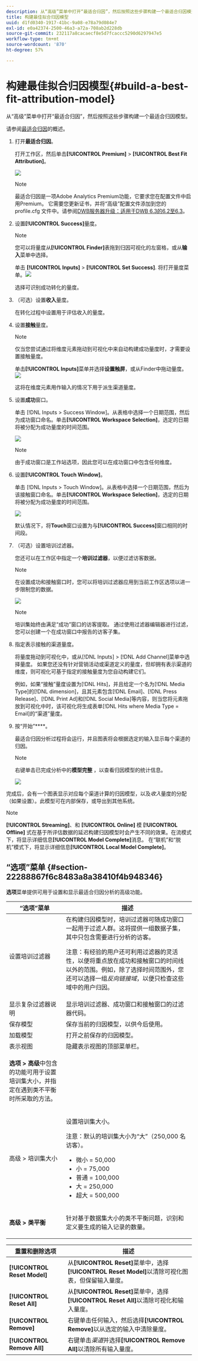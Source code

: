 ```yaml
---
description: 从“高级”菜单中打开“最适合归因”，然后按照这些步骤构建一个最适合归因模型。
title: 构建最佳拟合归因模型
uuid: d1fd0340-1917-41bc-9a08-e78a79d084e7
exl-id: e0a42374-2500-46a3-a72a-708ab2d228db
source-git-commit: 232117a8cacaecf8e5d7fcaccc5290d6297947e5
workflow-type: tm+mt
source-wordcount: '870'
ht-degree: 57%

---
```


# 构建最佳拟合归因模型{#build-a-best-fit-attribution-model}

从“高级”菜单中打开“最适合归因”，然后按照这些步骤构建一个最适合归因模型。

请参阅[最适合归因](../../../../home/c-get-started/c-attribution-profiles/c-attrib-algorithmic/c-attrib-algorithmic.md#concept-237feb6e9c4d49efaf75399297dcb9d1)的概述。

1. 打开&#x200B;**最适合归因**。

   打开工作区，然后单击&#x200B;**[!UICONTROL Premium]** > **[!UICONTROL Best Fit Attribution]**。

   ![](assets/attrib_windows_launch.png)

   >[!NOTE]
   >
   >最适合归因是一项Adobe Analytics Premium功能，它要求您在配置文件中启用Premium。 它需要您更新证书，并将“高级”配置文件添加到您的 profile.cfg 文件中。请参阅[DWB服务器升级：适用于DWB 6.3的6.2至6.3](https://experienceleague.adobe.com/docs/data-workbench/using/install/upgrade-dwb/c-6-2-to-6-3-upgrade.html)。

1. 设置&#x200B;**[!UICONTROL Success]**&#x200B;量度。

   >[!NOTE]
   >
   >您可以将量度从&#x200B;**[!UICONTROL Finder]**&#x200B;表拖到归因可视化的左窗格，或从&#x200B;**输入**&#x200B;菜单中选择。

   单击 **[!UICONTROL Inputs]** > **[!UICONTROL Set Success]**. 将打开量度菜单。![](assets/attrib_set_success_metric.png)

   选择可识别成功转化的量度。

1. （可选）设置&#x200B;**收入**&#x200B;量度。

   在转化过程中设置用于评估收入的量度。

1. 设置&#x200B;**接触**&#x200B;量度。

   >[!NOTE]
   >
   >仅当您尝试通过将维度元素拖动到可视化中来自动构建成功量度时，才需要设置接触量度。

   单击&#x200B;**[!UICONTROL Inputs]**&#x200B;菜单并选择&#x200B;**设置触屏**，或从Finder中拖动量度。![](assets/attrib_set_touch.png)

   这将在维度元素用作输入的情况下用于派生渠道量度。

1. 设置&#x200B;**成功**&#x200B;窗口。

   单击 [!DNL Inputs > Success Window]。从表格中选择一个日期范围，然后为成功窗口命名。单击&#x200B;**[!UICONTROL Workspace Selection]**，选定的日期将被分配为成功量度的时间范围。

   ![](assets/attrib_set_success_window.png)

   >[!NOTE]
   >
   >由于成功窗口是工作站选项，因此您可以在成功窗口中包含任何维度。

1. 设置&#x200B;**[!UICONTROL Touch Window]**。

   单击 [!DNL Inputs > Touch Window]。从表格中选择一个日期范围，然后为该接触窗口命名。单击&#x200B;**[!UICONTROL Workspace Selection]**，选定的日期将被分配为成功量度的时间范围。

   ![](assets/attrib_set_touch_window.png)

   默认情况下，将&#x200B;**Touch**&#x200B;窗口设置为与&#x200B;**[!UICONTROL Success]**&#x200B;窗口相同的时间段。

1. （可选）设置培训过滤器。

   您还可以在工作区中指定一个&#x200B;**培训过滤器**，以便过滤访客数据。

   >[!NOTE]
   >
   >在设置成功和接触窗口时，您可以将培训过滤器应用到当前工作区选项以进一步限制您的数据。

   ![](assets/attrib_filter.png)

   >[!NOTE]
   >
   >培训集始终由满足“成功”窗口的访客提取。 通过使用过滤器编辑器进行过滤，您可以创建一个在成功窗口中报告的访客子集。

1. 指定表示接触的渠道量度。

   将量度拖动到可视化中，或从[!DNL Inputs] > [!DNL Add Channel]菜单中选择量度。 如果您还没有针对营销活动或渠道定义的量度，但却拥有表示渠道的维度，则可视化可基于指定的接触量度为您自动构建它们。

   例如，如果“接触”量度设置为[!DNL Hits]，并且给定一个名为[!DNL Media Type]的[!DNL dimension]，且其元素包含[!DNL Email]、[!DNL Press Release]、[!DNL Print Ad]和[!DNL Social Media]等内容，则当您将元素拖放到可视化中时，该可视化将生成表单[!DNL Hits where Media Type = Email]的“渠道”量度。

1. 按“开始”****。

   最适合归因分析过程将会运行，并且图表将会根据选定的输入显示每个渠道的归因。

   >[!NOTE]
   >
   >右键单击已完成分析中的&#x200B;**模型完整** ，以查看归因模型的统计信息。

   ![](assets/attrib_visualization.png)

完成后，会有一个图表显示对应每个渠道计算的归因模型，以及&#x200B;*收入*&#x200B;量度的分配（如果设置）。此模型可在内部保存，或导出到其他系统。

>[!NOTE]
>
>**[!UICONTROL Streaming]**、和 **[!UICONTROL Online]** 模 **[!UICONTROL Offline]** 式在基于所评估数据的延迟构建归因模型时会产生不同的效果。在流模式下，将显示详细信息&#x200B;**[!UICONTROL Model Complete]**&#x200B;消息。 在“联机”和“脱机”模式下，将显示详细信息&#x200B;**[!UICONTROL Local Model Complete]**。

## “选项”菜单 {#section-22288867f6c8483a8a38410f4b948346}

**选项**&#x200B;菜单提供可用于设置和显示最适合归因分析的高级功能。

<table id="table_8F6F517B7DBF4259814BEC6D07A72EAC"> 
 <thead> 
  <tr> 
   <th colname="col1" class="entry"> “选项”菜单 </th> 
   <th colname="col2" class="entry"> 描述 </th> 
  </tr>
 </thead>
 <tbody> 
  <tr> 
   <td colname="col1"><span class="uicontrol">设置培训过滤器</span> </td> 
   <td colname="col2"> 在构建归因模型时，培训过滤器可随成功窗口一起用于过滤人群。这将提供一组数据子集，其中只包含需要进行分析的访客。 <p>注意：有经验的用户还可利用过滤器的灵活性，以便将重点放在成功和接触窗口的时间线以外的范围。例如，除了选择时间范围外，您还可以选择一组<i>反向链接域</i>，以便只检查这些域中的用户归因。 </p> </td> 
  </tr> 
  <tr> 
   <td colname="col1"><span class="uicontrol"> 显示复杂过滤器说明 </span> </td> 
   <td colname="col2"> 显示培训过滤器、成功窗口和接触窗口的过滤器代码。 </td> 
  </tr> 
  <tr> 
   <td colname="col1"><span class="uicontrol">保存模型</span> </td> 
   <td colname="col2"> 保存当前的归因模型，以供今后使用。 </td> 
  </tr> 
  <tr> 
   <td colname="col1"><span class="uicontrol">加载模型</span> </td> 
   <td colname="col2"> 打开之前保存的归因模型。 </td> 
  </tr> 
  <tr> 
   <td colname="col1"><span class="uicontrol">表示视图</span> </td> 
   <td colname="col2"> 隐藏表示视图的顶部菜单栏。 </td> 
  </tr> 
  <tr> 
   <td colname="col1"> <p><b>选项 &gt; 高级</b>中包含的功能可用于设置培训集大小，并指定在遇到类不平衡时所采取的方法。 </p> </td> 
   <td colname="col2"> </td> 
  </tr> 
  <tr> 
   <td colname="col1"><span class="uicontrol">高级 &gt; 培训集大小</span> </td> 
   <td colname="col2"> <p>设置培训集大小。 </p> <p>注意：默认的培训集大小为“大”（250,000 名访客）。 </p> 
    <ul id="ul_5F17C60227C34A85A2C476A32F2B5DCD"> 
     <li id="li_A076FC2AD0214ADDBFCFD82AEA5F0880">微小 = 50,000 </li> 
     <li id="li_17E77E01D5374068BEBC80B3AD4CCD41">小 = 75,000 </li> 
     <li id="li_7F6B4834742A4BFCBC3DB214425B88C3">普通 = 100,000 </li> 
     <li id="li_0BB7F791603745028CFC661EBC94D8B4">大 = 250,000 </li> 
     <li id="li_34B60233C84F48F1BCB8040C5195411A">超大 = 500,000 </li> 
    </ul> </td> 
  </tr> 
  <tr> 
   <td colname="col1"><b>高级 &gt; 类平衡</b> </td> 
   <td colname="col2"> <p>针对基于数据集大小的类不平衡问题，识别和定义要生成的输入记录的数量。 </p> </td> 
  </tr> 
 </tbody> 
</table>

| 重置和删除选项 | 描述 |
|---|---|
| **[!UICONTROL Reset Model]** | 从&#x200B;**[!UICONTROL Reset]**&#x200B;菜单中，选择&#x200B;**[!UICONTROL Reset Model]**&#x200B;以清除可视化图表，但保留输入量度。 |
| **[!UICONTROL Reset All]** | 从&#x200B;**[!UICONTROL Reset]**&#x200B;菜单中，选择&#x200B;**[!UICONTROL Reset All]**&#x200B;以清除可视化和输入量度。 |
| **[!UICONTROL Remove]** | 右键单击任何输入，然后选择&#x200B;**[!UICONTROL Remove]**&#x200B;以从选定的输入中清除量度。 |
| **[!UICONTROL Remove All]** | 右键单击&#x200B;*渠道*&#x200B;并选择&#x200B;**[!UICONTROL Remove All]**&#x200B;以清除所有输入量度。 |
